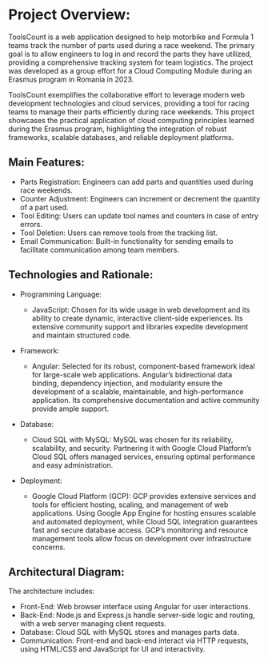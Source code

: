 # Project Overview:
ToolsCount is a web application designed to help motorbike and Formula 1 teams track the number of parts used during a race weekend. The primary goal is to allow engineers to log in and record the parts they have utilized, providing a comprehensive tracking system for team logistics. The project was developed as a group effort for a Cloud Computing Module during an Erasmus program in Romania in 2023.

ToolsCount exemplifies the collaborative effort to leverage modern web development technologies and cloud services, providing a tool for racing teams to manage their parts efficiently during race weekends. This project showcases the practical application of cloud computing principles learned during the Erasmus program, highlighting the integration of robust frameworks, scalable databases, and reliable deployment platforms.

## Main Features:

- Parts Registration: Engineers can add parts and quantities used during race weekends.
- Counter Adjustment: Engineers can increment or decrement the quantity of a part used.
- Tool Editing: Users can update tool names and counters in case of entry errors.
- Tool Deletion: Users can remove tools from the tracking list.
- Email Communication: Built-in functionality for sending emails to facilitate communication among team members.

## Technologies and Rationale:

- Programming Language:
    - JavaScript: Chosen for its wide usage in web development and its ability to create dynamic, interactive client-side experiences. Its extensive community support and libraries expedite development and maintain structured code.

- Framework:
    - Angular: Selected for its robust, component-based framework ideal for large-scale web applications. Angular’s bidirectional data binding, dependency injection, and modularity ensure the development of a scalable, maintainable, and high-performance application. Its comprehensive documentation and active community provide ample support.

- Database:
    - Cloud SQL with MySQL: MySQL was chosen for its reliability, scalability, and security. Partnering it with Google Cloud Platform’s Cloud SQL offers managed services, ensuring optimal performance and easy administration.

- Deployment:
    - Google Cloud Platform (GCP): GCP provides extensive services and tools for efficient hosting, scaling, and management of web applications. Using Google App Engine for hosting ensures scalable and automated deployment, while Cloud SQL integration guarantees fast and secure database access. GCP’s monitoring and resource management tools allow focus on development over infrastructure concerns.

## Architectural Diagram:
The architecture includes:
- Front-End: Web browser interface using Angular for user interactions.
- Back-End: Node.js and Express.js handle server-side logic and routing, with a web server managing client requests.
- Database: Cloud SQL with MySQL stores and manages parts data.
- Communication: Front-end and back-end interact via HTTP requests, using HTML/CSS and JavaScript for UI and interactivity.
